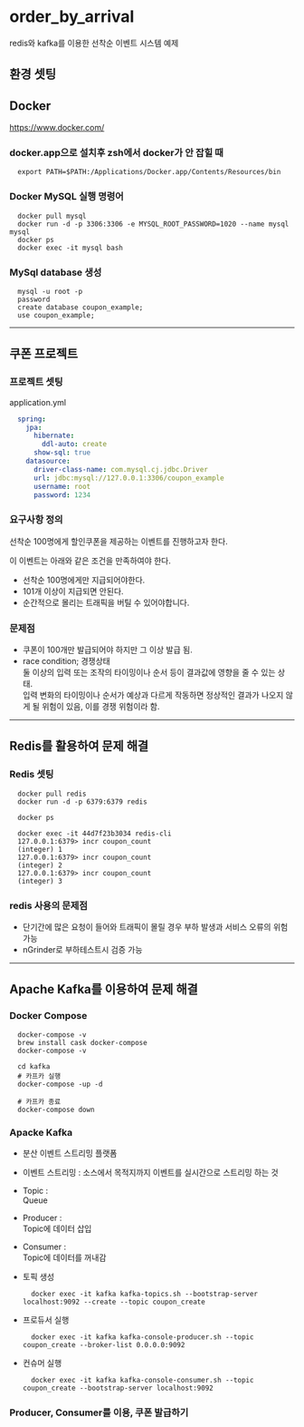 # order_by_arrival

redis와 kafka를 이용한 선착순 이벤트 시스템 예제



## 환경 셋팅

## Docker

https://www.docker.com/

### docker.app으로 설치후 zsh에서 docker가 안 잡힐 때

```shell
  export PATH=$PATH:/Applications/Docker.app/Contents/Resources/bin
```

### Docker MySQL 실행 명령어

```shell
  docker pull mysql
  docker run -d -p 3306:3306 -e MYSQL_ROOT_PASSWORD=1020 --name mysql mysql
  docker ps
  docker exec -it mysql bash
```

### MySql database 생성

```shell
  mysql -u root -p
  password
  create database coupon_example;
  use coupon_example;
```

---

## 쿠폰 프로젝트 

### 프로젝트 셋팅

application.yml

```yaml
  spring:
    jpa:
      hibernate:
        ddl-auto: create
      show-sql: true
    datasource:
      driver-class-name: com.mysql.cj.jdbc.Driver
      url: jdbc:mysql://127.0.0.1:3306/coupon_example
      username: root
      password: 1234
```

### 요구사항 정의

선착순 100명에게 할인쿠폰을 제공하는 이벤트를 진행하고자 한다.  
  
이 이벤트는 아래와 같은 조건을 만족하여야 한다.  
  
- 선착순 100명에게만 지급되어야한다.
- 101개 이상이 지급되면 안된다.
- 순간적으로 몰리는 트래픽을 버틸 수 있어야합니다.

### 문제점

- 쿠폰이 100개만 발급되어야 하지만 그 이상 발급 됨.
- race condition; 경쟁상태  
  둘 이상의 입력 또는 조작의 타이밍이나 순서 등이 결과값에 영향을 줄 수 있는 상태.  
  입력 변화의 타이밍이나 순서가 예상과 다르게 작동하면 정상적인 결과가 나오지 않게 될 위험이 있음, 이를 경쟁 위험이라 함.

---

## Redis를 활용하여 문제 해결

### Redis 셋팅

```shell
  docker pull redis
  docker run -d -p 6379:6379 redis
```

```shell
  docker ps

  docker exec -it 44d7f23b3034 redis-cli
  127.0.0.1:6379> incr coupon_count
  (integer) 1
  127.0.0.1:6379> incr coupon_count
  (integer) 2
  127.0.0.1:6379> incr coupon_count
  (integer) 3
```

### redis 사용의 문제점

- 단기간에 많은 요청이 들어와 트래픽이 몰릴 경우 부하 발생과 서비스 오류의 위험가능
- nGrinder로 부하테스트시 검증 가능 

---

## Apache Kafka를 이용하여 문제 해결

### Docker Compose

```shell
  docker-compose -v
  brew install cask docker-compose
  docker-compose -v

  cd kafka
  # 카프카 실행
  docker-compose -up -d

  # 카프카 종료
  docker-compose down
```

### Apacke Kafka

- 분산 이벤트 스트리밍 플랫폼
- 이벤트 스트리밍 : 소스에서 목적지까지 이벤트를 실시간으로 스트리밍 하는 것
- Topic :  
  Queue
- Producer :  
  Topic에 데이터 삽입
- Consumer :  
  Topic에 데이터를 꺼내감

- 토픽 생성  
  ```shell
    docker exec -it kafka kafka-topics.sh --bootstrap-server localhost:9092 --create --topic coupon_create
  ```
- 프로듀서 실행  
  ```shell
    docker exec -it kafka kafka-console-producer.sh --topic coupon_create --broker-list 0.0.0.0:9092
  ```
- 컨슈머 실행  
  ```shell
    docker exec -it kafka kafka-console-consumer.sh --topic coupon_create --bootstrap-server localhost:9092
  ```

### Producer, Consumer를 이용, 쿠폰 발급하기